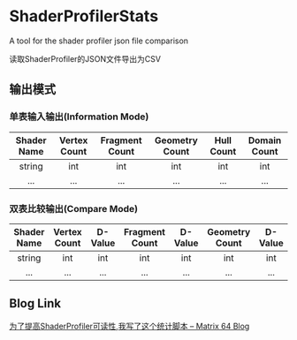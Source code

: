 # ShaderProfilerStats
A tool for the shader profiler json file comparison

读取ShaderProfiler的JSON文件导出为CSV

## 输出模式

### 单表输入输出(Information Mode)

| Shader Name | Vertex Count | Fragment Count | Geometry Count | Hull Count | Domain Count |
|:-----------:|:------------:|:--------------:|:--------------:|:----------:|:------------:|
|   string    |     int      |      int       |      int       |    int     |     int      |
|     ...     |     ...      |      ...       |      ...       |    ...     |     ...      | 

### 双表比较输出(Compare Mode)

| Shader Name | Vertex Count | D-Value | Fragment Count | D-Value | Geometry Count | D-Value | Hull Count | D-Value | Domain Count | D-Value |
|:-----------:|:------------:|:-------:|:--------------:|:-------:|:--------------:|:-------:|:----------:|:-------:|:------------:|:-------:|
|   string    |     int      |   int   |      int       |   int   |      int       |   int   |    int     |   int   |     int      |   int   |
|     ...     |     ...      |   ...   |      ...       |   ...   |      ...       |   ...   |    ...     |   ...   |     ...      |   ...   |

## Blog Link

[为了提高ShaderProfiler可读性,我写了这个统计脚本 – Matrix 64 Blog](https://blog.matrix64.xyz/2022/04/10/%e4%b8%ba%e4%ba%86%e6%8f%90%e9%ab%98shaderprofiler%e5%8f%af%e8%af%bb%e6%80%a7%e6%88%91%e5%86%99%e4%ba%86%e8%bf%99%e4%b8%aa%e7%bb%9f%e8%ae%a1%e8%84%9a%e6%9c%ac/)
